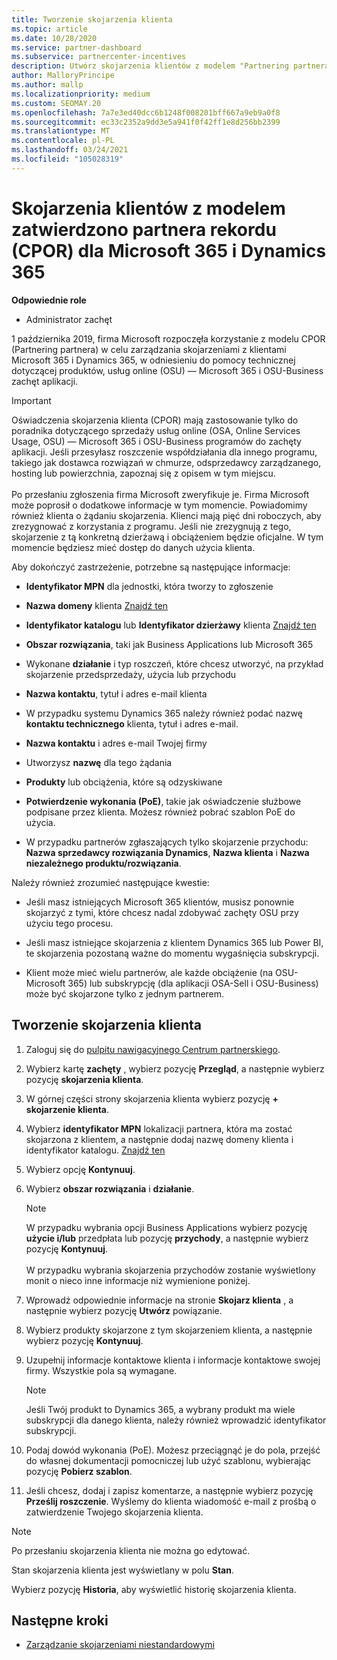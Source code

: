 ```yaml
---
title: Tworzenie skojarzenia klienta
ms.topic: article
ms.date: 10/28/2020
ms.service: partner-dashboard
ms.subservice: partnercenter-incentives
description: Utwórz skojarzenia klientów z modelem "Partnering partnera rekordu (CPOR)". Pomaga zarządzać sprzedażą, użyciem, zachętami dla klientów Microsoft 365 & Dynamics 365.
author: MalloryPrincipe
ms.author: mallp
ms.localizationpriority: medium
ms.custom: SEOMAY.20
ms.openlocfilehash: 7a7e3ed40dcc6b1248f008201bff667a9eb9a0f8
ms.sourcegitcommit: ec33c2352a9dd3e5a941f0f42ff1e8d256bb2399
ms.translationtype: MT
ms.contentlocale: pl-PL
ms.lasthandoff: 03/24/2021
ms.locfileid: "105028319"
---
```

# <a name="customer-associations-via-the-claimed-partner-of-record-cpor-model-for-microsoft-365-and-dynamics-365"></a>Skojarzenia klientów z modelem zatwierdzono partnera rekordu (CPOR) dla Microsoft 365 i Dynamics 365


**Odpowiednie role**

- Administrator zachęt

1 października 2019, firma Microsoft rozpoczęła korzystanie z modelu CPOR (Partnering partnera) w celu zarządzania skojarzeniami z klientami Microsoft 365 i Dynamics 365, w odniesieniu do pomocy technicznej dotyczącej produktów, usług online (OSU) — Microsoft 365 i OSU-Business zachęt aplikacji.

>[!Important]
> Oświadczenia skojarzenia klienta (CPOR) mają zastosowanie tylko do poradnika dotyczącego sprzedaży usług online (OSA, Online Services Usage, OSU) — Microsoft 365 i OSU-Business programów do zachęty aplikacji. Jeśli przesyłasz roszczenie współdziałania dla innego programu, takiego jak dostawca rozwiązań w chmurze, odsprzedawcy zarządzanego, hosting lub powierzchnia, zapoznaj się z opisem w tym miejscu. <br><br>Po przesłaniu zgłoszenia firma Microsoft zweryfikuje je. Firma Microsoft może poprosił o dodatkowe informacje w tym momencie. Powiadomimy również klienta o żądaniu skojarzenia. Klienci mają pięć dni roboczych, aby zrezygnować z korzystania z programu. Jeśli nie zrezygnują z tego, skojarzenie z tą konkretną dzierżawą i obciążeniem będzie oficjalne. W tym momencie będziesz mieć dostęp do danych użycia klienta. 

Aby dokończyć zastrzeżenie, potrzebne są następujące informacje:

- **Identyfikator MPN** dla jednostki, która tworzy to zgłoszenie

- **Nazwa domeny** klienta [Znajdź ten](find-ids-and-domain-names.md)

- **Identyfikator katalogu** lub **Identyfikator dzierżawy** klienta [Znajdź ten](find-ids-and-domain-names.md)

- **Obszar rozwiązania**, taki jak Business Applications lub Microsoft 365

- Wykonane **działanie** i typ roszczeń, które chcesz utworzyć, na przykład skojarzenie przedsprzedaży, użycia lub przychodu

- **Nazwa kontaktu**, tytuł i adres e-mail klienta

- W przypadku systemu Dynamics 365 należy również podać nazwę **kontaktu technicznego** klienta, tytuł i adres e-mail.

- **Nazwa kontaktu** i adres e-mail Twojej firmy

- Utworzysz **nazwę** dla tego żądania

- **Produkty** lub obciążenia, które są odzyskiwane

- **Potwierdzenie wykonania (PoE)**, takie jak oświadczenie służbowe podpisane przez klienta. Możesz również pobrać szablon PoE do użycia.

- W przypadku partnerów zgłaszających tylko skojarzenie przychodu: **Nazwa sprzedawcy rozwiązania Dynamics**, **Nazwa klienta** i **Nazwa niezależnego produktu/rozwiązania**. 

Należy również zrozumieć następujące kwestie:

- Jeśli masz istniejących Microsoft 365 klientów, musisz ponownie skojarzyć z tymi, które chcesz nadal zdobywać zachęty OSU przy użyciu tego procesu.

- Jeśli masz istniejące skojarzenia z klientem Dynamics 365 lub Power BI, te skojarzenia pozostaną ważne do momentu wygaśnięcia subskrypcji.

- Klient może mieć wielu partnerów, ale każde obciążenie (na OSU-Microsoft 365) lub subskrypcję (dla aplikacji OSA-Sell i OSU-Business) może być skojarzone tylko z jednym partnerem.

## <a name="create-a-customer-association"></a>Tworzenie skojarzenia klienta

1. Zaloguj się do [pulpitu nawigacyjnego Centrum partnerskiego](https://partner.microsoft.com/dashboard/).

2. Wybierz kartę **zachęty** , wybierz pozycję **Przegląd**, a następnie wybierz pozycję **skojarzenia klienta**.

3. W górnej części strony skojarzenia klienta wybierz pozycję **+ skojarzenie klienta**.

4. Wybierz **identyfikator MPN** lokalizacji partnera, która ma zostać skojarzona z klientem, a następnie dodaj nazwę domeny klienta i identyfikator katalogu. [Znajdź ten](find-ids-and-domain-names.md)

5. Wybierz opcję **Kontynuuj**.

6. Wybierz **obszar rozwiązania** i **działanie**. 

   >[!Note]
   >
   >W przypadku wybrania opcji Business Applications wybierz pozycję **użycie i/lub** przedpłata lub pozycję **przychody**, a następnie wybierz pozycję **Kontynuuj**. 
   <br><br>W przypadku wybrania skojarzenia przychodów zostanie wyświetlony monit o nieco inne informacje niż wymienione poniżej.

7. Wprowadź odpowiednie informacje na stronie **Skojarz klienta** , a następnie wybierz pozycję **Utwórz** powiązanie.

8. Wybierz produkty skojarzone z tym skojarzeniem klienta, a następnie wybierz pozycję **Kontynuuj**.

9. Uzupełnij informacje kontaktowe klienta i informacje kontaktowe swojej firmy. Wszystkie pola są wymagane. 

   >[!NOTE]
   >Jeśli Twój produkt to Dynamics 365, a wybrany produkt ma wiele subskrypcji dla danego klienta, należy również wprowadzić identyfikator subskrypcji.

10. Podaj dowód wykonania (PoE). Możesz przeciągnąć je do pola, przejść do własnej dokumentacji pomocniczej lub użyć szablonu, wybierając pozycję **Pobierz szablon**. 

11. Jeśli chcesz, dodaj i zapisz komentarze, a następnie wybierz pozycję **Prześlij roszczenie**. Wyślemy do klienta wiadomość e-mail z prośbą o zatwierdzenie Twojego skojarzenia klienta.

   >[!NOTE]
   >Po przesłaniu skojarzenia klienta nie można go edytować.

Stan skojarzenia klienta jest wyświetlany w polu **Stan**.

Wybierz pozycję **Historia**, aby wyświetlić historię skojarzenia klienta.

## <a name="next-steps"></a>Następne kroki

- [Zarządzanie skojarzeniami niestandardowymi](incentives-manage-customer-associations.md)